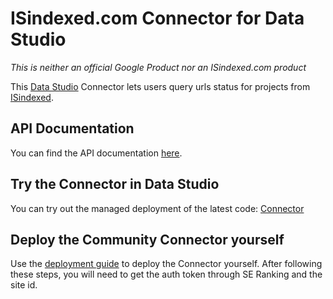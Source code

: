 # ISindexed.com Connector for Data Studio

*This is neither an official Google Product nor an ISindexed.com product*

This [Data Studio][data studio] Connector lets
users query urls status for projects from [ISindexed][isindexed].

## API Documentation
You can find the API documentation [here][api_doc].

## Try the Connector in Data Studio

You can try out the managed deployment of the latest code: [Connector][production deployment]

## Deploy the Community Connector yourself

Use the [deployment guide][deployment guide] to deploy the Connector
yourself. After following these steps, you will need to get the auth token through SE Ranking and the site id.

[isindexed]: https://www.isindexed.com/
[api_doc]: https://tool.isindexed.com/docapi
[deployment guide]: ./deploy.md
[appsscript]: https://script.google.com
[data studio]: https://datastudio.google.com
[community connector]: https://developers.google.com/datastudio/connector
[production deployment]: https://datastudio.google.com/datasources/create?connectorId=AKfycbx9Topzrk_fugeyB0nVWuJWflsIl0dtvgr6yLIcLWBoTx981derhMAuKQIuELkMJPjy
